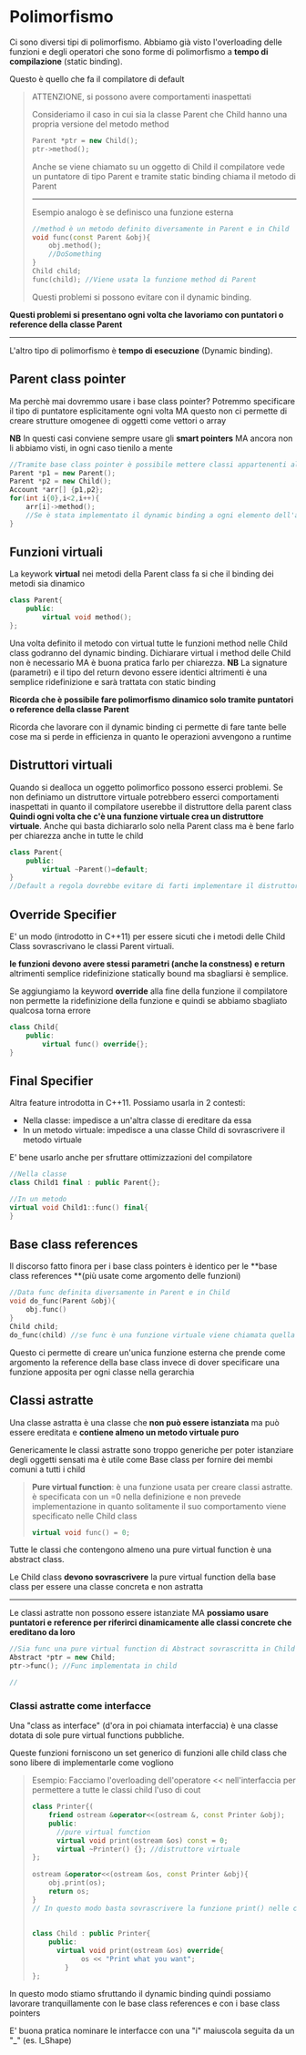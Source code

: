 # Polimorfismo

Ci sono diversi tipi di polimorfismo. Abbiamo già visto l'overloading delle funzioni e degli operatori che sono forme di polimorfismo a **tempo di compilazione** (static binding).

Questo è quello che fa il compilatore di default

> ATTENZIONE, si possono avere comportamenti inaspettati
>
> Consideriamo il caso in cui sia la classe Parent che Child hanno una propria versione del metodo method
>
> ```cpp
> Parent *ptr = new Child();
> ptr->method();
> ```
>
> Anche se viene chiamato su un oggetto di Child il compilatore vede un puntatore di tipo Parent e tramite static binding chiama il metodo di Parent
>
> ------
>
> Esempio analogo è se definisco una funzione esterna 
>
> ```cpp
> //method è un metodo definito diversamente in Parent e in Child
> void func(const Parent &obj){
>     obj.method();
>     //DoSomething
> }
> Child child;
> func(child); //Viene usata la funzione method di Parent
> ```
>
> Questi problemi si possono evitare con il dynamic binding.
>
> 

**Questi problemi si presentano ogni volta che lavoriamo con puntatori o reference della classe Parent**

------

L'altro tipo di polimorfismo è **tempo di esecuzione** (Dynamic binding).

## Parent class pointer

Ma perchè mai dovremmo usare i base class pointer? Potremmo specificare il tipo di puntatore esplicitamente ogni volta MA questo non ci permette di creare strutture omogenee di oggetti come vettori o array

**NB** In questi casi conviene sempre usare gli **smart pointers** MA ancora non li abbiamo visti, in ogni caso tienilo a mente

```cpp
//Tramite base class pointer è possibile mettere classi appartenenti alla stessa gerarchia in array (lo stesso vale per vettori)
Parent *p1 = new Parent();
Parent *p2 = new Child();
Account *arr[] {p1,p2};
for(int i{0},i<2,i++){
    arr[i]->method(); 
    //Se è stata implementato il dynamic binding a ogni elemento dell'array verrà associato il method della propria classe e non quello di Parent
}
```

## Funzioni virtuali

La keywork **virtual** nei metodi della Parent class fa si che il binding dei metodi sia dinamico

```cpp
class Parent{
    public:
    	virtual void method();
};
```

Una volta definito il metodo con virtual tutte le funzioni method nelle Child class godranno del dynamic binding. Dichiarare virtual i method delle Child non è necessario MA è buona pratica farlo per chiarezza.
**NB** La signature (parametri) e il tipo del return devono essere identici altrimenti è una semplice ridefinizione e sarà trattata con static binding

**Ricorda che è possibile fare polimorfismo dinamico solo tramite puntatori o reference della classe Parent**

Ricorda che lavorare con il dynamic binding ci permette di fare tante belle cose ma si perde in efficienza in quanto le operazioni avvengono a runtime

## Distruttori virtuali

Quando si dealloca un oggetto polimorfico possono esserci problemi. Se non definiamo un distruttore virtuale potrebbero esserci comportamenti inaspettati in quanto il compilatore userebbe il distruttore della parent class
**Quindi ogni volta che c'è una funzione virtuale crea un distruttore virtuale**. Anche qui basta dichiararlo solo nella Parent class ma è bene farlo per chiarezza anche in tutte le child

```cpp
class Parent{
    public:
    	virtual ~Parent()=default;
}
//Default a regola dovrebbe evitare di farti implementare il distruttore in cpp e tenere quello di default nell'header. Se lo reimplementi in cpp lo sovrascrivi
```

## Override Specifier

E' un modo (introdotto in C++11) per essere sicuti che i metodi delle Child Class sovrascrivano le classi Parent virtuali.

**le funzioni devono avere stessi parametri (anche la constness) e return** altrimenti semplice ridefinizione statically bound ma sbagliarsi è semplice.

Se aggiungiamo la keyword **override** alla fine della funzione il compilatore non permette la ridefinizione della funzione e quindi se abbiamo sbagliato qualcosa torna errore

```cpp
class Child{
    public:
    	virtual func() override{};
}
```

## Final Specifier

Altra feature introdotta in C++11.
Possiamo usarla in 2 contesti:

- Nella classe: impedisce a un'altra classe di ereditare da essa
- In un metodo virtuale: impedisce a una classe Child di sovrascrivere il metodo virtuale 

E'  bene usarlo anche per sfruttare ottimizzazioni del compilatore

```cpp
//Nella classe
class Child1 final : public Parent{};

//In un metodo
virtual void Child1::func() final{
}
```

## Base class references

Il discorso fatto finora per i base class pointers è identico per le **base class references **(più usate come argomento delle funzioni)

```cpp
//Data func definita diversamente in Parent e in Child
void do_func(Parent &obj){
    obj.func()
}
Child child;
do_func(child) //se func è una funzione virtuale viene chiamata quella di Child in quanto il binding è dinamico
```

Questo ci permette di creare un'unica funzione esterna che prende come argomento la reference della base class invece di dover specificare una funzione apposita per ogni classe nella gerarchia

## Classi astratte

Una classe astratta è una classe che **non può essere istanziata** ma può essere ereditata e **contiene almeno un metodo virtuale puro**

Genericamente le classi astratte sono troppo generiche per poter istanziare degli oggetti sensati ma è utile come Base class per fornire dei membi comuni a tutti i child

> **Pure virtual function**: è una funzione usata per creare classi astratte.  è specificata con un =0 nella definizione e non prevede implementazione in quanto solitamente il suo comportamento viene specificato nelle Child class
>
> ```cpp
> virtual void func() = 0;
> ```
>
> 

Tutte le classi che contengono almeno una pure virtual function è una abstract class. 

Le Child class **devono sovrascrivere** la pure virtual function della base class per essere una classe concreta e non astratta

------

Le classi astratte non possono essere istanziate MA **possiamo usare puntatori e reference per riferirci dinamicamente alle classi concrete che ereditano da loro**

```cpp
//Sia func una pure virtual function di Abstract sovrascritta in Child
Abstract *ptr = new Child;
ptr->func(); //Func implementata in child

//
```

### Classi astratte come interfacce

Una "class as interface" (d'ora in poi chiamata interfaccia) è una classe dotata di sole pure virtual functions pubbliche.

Queste funzioni forniscono un set generico di funzioni alle child class che sono libere di implementarle come vogliono

> Esempio: Facciamo l'overloading dell'operatore << nell'interfaccia per permettere a tutte le classi child l'uso di cout
>
> ```cpp
> class Printer{(
>     friend ostream &operator<<(ostream &, const Printer &obj);
>     public:
>     	//pure virtual function
>     	virtual void print(ostream &os) const = 0;
>     	virtual ~Printer() {}; //distruttore virtuale  
> };
>     
> ostream &operator<<(ostream &os, const Printer &obj){
>     obj.print(os);
>     return os;
> }
> // In questo modo basta sovrascrivere la funzione print() nelle child class e avranno l'operatore << già overloadato e quindi potranno usare cout
>     
>     
> class Child : public Printer{
>     public:
>     	virtual void print(ostream &os) override{
>             os << "Print what you want";
>         }
> };
> ```
>
> 

In questo modo stiamo sfruttando il dynamic binding quindi possiamo lavorare tranquillamente con le base class references e con i base class pointers

E' buona pratica nominare le interfacce con una "i" maiuscola seguita da un "_" (es. I_Shape)